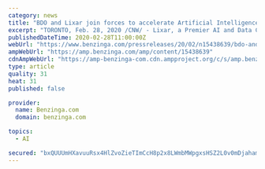 ```yaml
---
category: news
title: "BDO and Lixar join forces to accelerate Artificial Intelligence and Data solutions"
excerpt: "TORONTO, Feb. 28, 2020 /CNW/ - Lixar, a Premier AI and Data Company, and BDO Canada LLP (BDO), a leading professional services firm, are joining forces to accelerate Artificial Intelligence (AI) and Data-driven solutions in Canada and globally."
publishedDateTime: 2020-02-28T11:00:00Z
webUrl: "https://www.benzinga.com/pressreleases/20/02/n15438639/bdo-and-lixar-join-forces-to-accelerate-artificial-intelligence-and-data-solutions"
ampWebUrl: "https://amp.benzinga.com/amp/content/15438639"
cdnAmpWebUrl: "https://amp-benzinga-com.cdn.ampproject.org/c/s/amp.benzinga.com/amp/content/15438639"
type: article
quality: 31
heat: 31
published: false

provider:
  name: Benzinga.com
  domain: benzinga.com

topics:
  - AI

secured: "bxQUUUmHXavuuRsx4HlZvoZieTImCcH8p2x8LWmbMWpgxsHSZ2L0v0mDjahamxwV0AvZ5yJRt48BuzyhjZTUkFYE0idcfXJXaT+Y2MeHdR0n6Lhasn/pg9QHh0o3NaPPw6tTyFmbgH14/GNRvz/HeIFWPdScKdVhxiW/z0rZdSb/fb49FWxaWpXJ1ul8aO/DEPZe8SZxlUsIKTNK0kRGWIkXcHYLeVEvCpRJvLfRw78hdBTL3OMChhCnl+HKyW1QEFQZYmEOe/GWsZfNQ5SKGPLSCy9vsgxbGIRnZ3Qh17wXb7b8NQfki2N4CD408rE8d8xq6J85auyWKMS/s6VJFxjL7UJAI7dU2bLUXpvaDWlYyUL5FiMBNmSlczQLQJrLHQjvvcpp5mm1IJI3Nvt/bNucRxbDaWx8KiArCvbkg9KR0lrkJDaPH93SwY5qRI8U2VxQ/l1Su+QywKcvs2MMdvnfLGDzjQSGhK9kBpmS6gI=;7z6EBjpKkV7GReLxxvip9A=="
---
```


